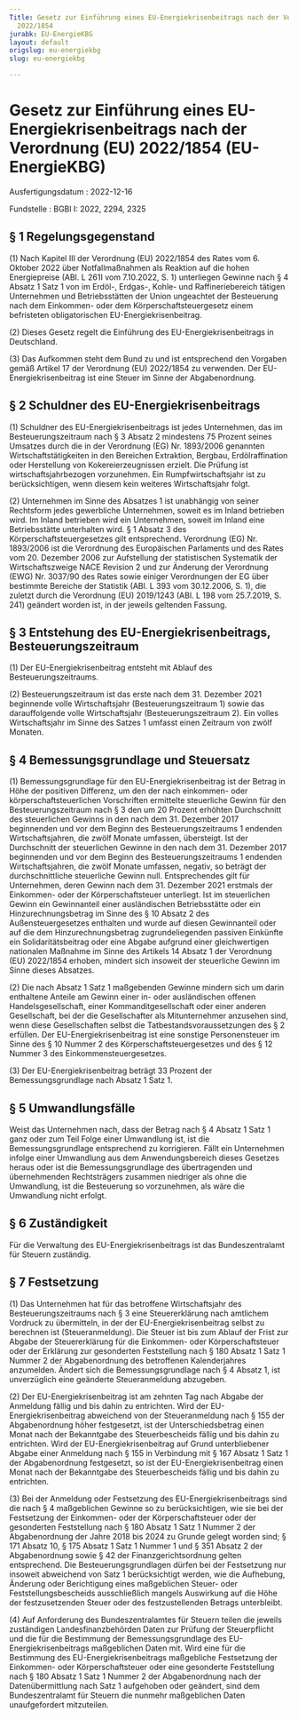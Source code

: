 ```yaml
---
Title: Gesetz zur Einführung eines EU-Energiekrisenbeitrags nach der Verordnung (EU)
  2022/1854
jurabk: EU-EnergieKBG
layout: default
origslug: eu-energiekbg
slug: eu-energiekbg

---
```


# Gesetz zur Einführung eines EU-Energiekrisenbeitrags nach der Verordnung (EU) 2022/1854 (EU-EnergieKBG)

Ausfertigungsdatum
:   2022-12-16

Fundstelle
:   BGBl I: 2022, 2294, 2325


## § 1 Regelungsgegenstand

(1) Nach Kapitel III der Verordnung (EU) 2022/1854 des Rates vom 6. Oktober 2022 über Notfallmaßnahmen als Reaktion auf die hohen Energiepreise (ABl. L 261I vom 7.10.2022, S. 1) unterliegen Gewinne nach § 4 Absatz 1 Satz 1 von im Erdöl-, Erdgas-, Kohle- und Raffineriebereich tätigen Unternehmen und Betriebsstätten der Union ungeachtet der Besteuerung nach dem Einkommen- oder dem Körperschaftsteuergesetz einem befristeten obligatorischen EU-Energiekrisenbeitrag.

(2) Dieses Gesetz regelt die Einführung des EU-Energiekrisenbeitrags in Deutschland.

(3) Das Aufkommen steht dem Bund zu und ist entsprechend den Vorgaben gemäß Artikel 17 der Verordnung (EU) 2022/1854 zu verwenden. Der
EU-Energiekrisenbeitrag              ist eine Steuer im Sinne der Abgabenordnung.


## § 2 Schuldner des EU-Energiekrisenbeitrags

(1) Schuldner des EU-Energiekrisenbeitrags ist jedes Unternehmen, das im Besteuerungszeitraum nach § 3 Absatz 2 mindestens 75 Prozent seines Umsatzes durch die in der Verordnung (EG) Nr. 1893/2006 genannten Wirtschaftstätigkeiten in den Bereichen Extraktion, Bergbau, Erdölraffination oder Herstellung von Kokereierzeugnissen erzielt. Die Prüfung ist wirtschaftsjahrbezogen vorzunehmen. Ein Rumpfwirtschaftsjahr ist zu berücksichtigen, wenn diesem kein weiteres Wirtschaftsjahr folgt.

(2) Unternehmen im Sinne des Absatzes 1 ist unabhängig von seiner Rechtsform jedes gewerbliche Unternehmen, soweit es im Inland betrieben wird. Im Inland betrieben wird ein Unternehmen, soweit im Inland eine Betriebsstätte unterhalten wird. § 1 Absatz 3 des Körperschaftsteuergesetzes gilt entsprechend. Verordnung (EG) Nr. 1893/2006 ist die Verordnung des Europäischen Parlaments und des Rates vom 20. Dezember 2006 zur Aufstellung der statistischen Systematik der Wirtschaftszweige NACE Revision 2 und zur Änderung der Verordnung (EWG) Nr. 3037/90 des Rates sowie einiger Verordnungen der EG über bestimmte Bereiche der Statistik (ABl. L 393 vom 30.12.2006, S. 1), die zuletzt durch die Verordnung (EU) 2019/1243 (ABl. L 198 vom 25.7.2019, S. 241) geändert worden ist, in der jeweils geltenden Fassung.


## § 3 Entstehung des EU-Energiekrisenbeitrags, Besteuerungszeitraum

(1) Der EU-Energiekrisenbeitrag entsteht mit Ablauf des Besteuerungszeitraums.

(2) Besteuerungszeitraum ist das erste nach dem 31. Dezember 2021 beginnende volle Wirtschaftsjahr (Besteuerungszeitraum 1) sowie das darauffolgende volle Wirtschaftsjahr (Besteuerungszeitraum 2). Ein volles Wirtschaftsjahr im Sinne des Satzes 1 umfasst einen Zeitraum von zwölf Monaten.


## § 4 Bemessungsgrundlage und Steuersatz

(1) Bemessungsgrundlage für den EU-Energiekrisenbeitrag ist der Betrag in Höhe der positiven Differenz, um den der nach einkommen- oder körperschaftsteuerlichen Vorschriften ermittelte steuerliche Gewinn für den Besteuerungszeitraum nach § 3 den um 20 Prozent erhöhten Durchschnitt des steuerlichen Gewinns in den nach dem 31. Dezember 2017 beginnenden und vor dem Beginn des Besteuerungszeitraums 1 endenden Wirtschaftsjahren, die zwölf Monate umfassen, übersteigt. Ist der Durchschnitt der steuerlichen Gewinne in den nach dem 31. Dezember 2017 beginnenden und vor dem Beginn des Besteuerungszeitraums 1 endenden Wirtschaftsjahren, die zwölf Monate umfassen, negativ, so beträgt der durchschnittliche steuerliche Gewinn null. Entsprechendes gilt für Unternehmen, deren Gewinn nach dem
31\. Dezember 2021              erstmals der Einkommen- oder der Körperschaftsteuer unterliegt. Ist im steuerlichen Gewinn ein Gewinnanteil einer ausländischen Betriebsstätte oder ein Hinzurechnungsbetrag im Sinne des § 10 Absatz 2 des Außensteuergesetzes enthalten und wurde auf diesen Gewinnanteil oder auf die dem Hinzurechnungsbetrag zugrundeliegenden passiven Einkünfte ein Solidaritätsbeitrag oder eine Abgabe aufgrund einer gleichwertigen nationalen Maßnahme im Sinne des Artikels 14 Absatz 1 der Verordnung (EU) 2022/1854 erhoben, mindert sich insoweit der steuerliche Gewinn im Sinne dieses Absatzes.

(2) Die nach Absatz 1 Satz 1 maßgebenden Gewinne mindern sich um darin enthaltene Anteile am Gewinn einer in- oder ausländischen offenen Handelsgesellschaft, einer Kommanditgesellschaft oder einer anderen Gesellschaft, bei der die Gesellschafter als Mitunternehmer anzusehen sind, wenn diese Gesellschaften selbst die Tatbestandsvoraussetzungen des § 2 erfüllen. Der EU-Energiekrisenbeitrag ist eine sonstige Personensteuer im Sinne des § 10 Nummer 2 des Körperschaftsteuergesetzes und des § 12 Nummer 3 des Einkommensteuergesetzes.

(3) Der EU-Energiekrisenbeitrag beträgt 33 Prozent der Bemessungsgrundlage nach Absatz 1 Satz 1.


## § 5 Umwandlungsfälle

Weist das Unternehmen nach, dass der Betrag nach § 4 Absatz 1 Satz 1 ganz oder zum Teil Folge einer Umwandlung ist, ist die Bemessungsgrundlage entsprechend zu korrigieren. Fällt ein Unternehmen infolge einer Umwandlung aus dem Anwendungsbereich dieses Gesetzes heraus oder ist die Bemessungsgrundlage des übertragenden und übernehmenden Rechtsträgers zusammen niedriger als ohne die Umwandlung, ist die Besteuerung so vorzunehmen, als wäre die Umwandlung nicht erfolgt.


## § 6 Zuständigkeit

Für die Verwaltung des EU-Energiekrisenbeitrags ist das Bundeszentralamt für Steuern zuständig.


## § 7 Festsetzung

(1) Das Unternehmen hat für das betroffene Wirtschaftsjahr des Besteuerungszeitraums nach § 3 eine Steuererklärung nach amtlichem Vordruck zu übermitteln, in der der EU-Energiekrisenbeitrag selbst zu berechnen ist (Steueranmeldung). Die Steuer ist bis zum Ablauf der Frist zur Abgabe der Steuererklärung für die Einkommen- oder Körperschaftsteuer oder der Erklärung zur gesonderten Feststellung nach § 180 Absatz 1 Satz 1 Nummer 2 der Abgabenordnung des betroffenen Kalenderjahres anzumelden. Ändert sich die Bemessungsgrundlage nach § 4 Absatz 1, ist unverzüglich eine geänderte Steueranmeldung abzugeben.

(2) Der EU-Energiekrisenbeitrag ist am zehnten Tag nach Abgabe der Anmeldung fällig und bis dahin zu entrichten. Wird der EU-Energiekrisenbeitrag abweichend von der Steueranmeldung nach § 155 der Abgabenordnung höher festgesetzt, ist der Unterschiedsbetrag einen Monat nach der Bekanntgabe des Steuerbescheids fällig und bis dahin zu entrichten. Wird der EU-Energiekrisenbeitrag auf Grund unterbliebener Abgabe einer Anmeldung nach § 155 in Verbindung mit § 167 Absatz 1 Satz 1 der Abgabenordnung festgesetzt, so ist der EU-Energiekrisenbeitrag einen Monat nach der Bekanntgabe des Steuerbescheids fällig und bis dahin zu entrichten.

(3) Bei der Anmeldung oder Festsetzung des
EU-Energiekrisenbeitrags              sind die nach § 4 maßgeblichen Gewinne so zu berücksichtigen, wie sie bei der Festsetzung der Einkommen- oder der Körperschaftsteuer oder der gesonderten Feststellung nach § 180 Absatz 1 Satz 1 Nummer 2 der Abgabenordnung der Jahre 2018 bis 2024 zu Grunde gelegt worden sind; § 171 Absatz 10, § 175 Absatz 1 Satz 1 Nummer 1 und § 351 Absatz 2 der Abgabenordnung sowie § 42 der Finanzgerichtsordnung gelten entsprechend. Die Besteuerungsgrundlagen dürfen bei der Festsetzung nur insoweit abweichend von Satz 1 berücksichtigt werden, wie die Aufhebung, Änderung oder Berichtigung eines maßgeblichen Steuer- oder Feststellungsbescheids ausschließlich mangels Auswirkung auf die Höhe der festzusetzenden Steuer oder des festzustellenden Betrags unterbleibt.

(4) Auf Anforderung des Bundeszentralamtes für Steuern teilen die jeweils zuständigen Landesfinanzbehörden Daten zur Prüfung der Steuerpflicht und die für die Bestimmung der Bemessungsgrundlage des EU-Energiekrisenbeitrags maßgeblichen Daten mit. Wird eine für die Bestimmung des EU-Energiekrisenbeitrags maßgebliche Festsetzung der Einkommen- oder Körperschaftsteuer oder eine gesonderte Feststellung nach § 180 Absatz 1 Satz 1 Nummer 2 der Abgabenordnung nach der Datenübermittlung nach Satz 1 aufgehoben oder geändert, sind dem Bundeszentralamt für Steuern die nunmehr maßgeblichen Daten unaufgefordert mitzuteilen.

